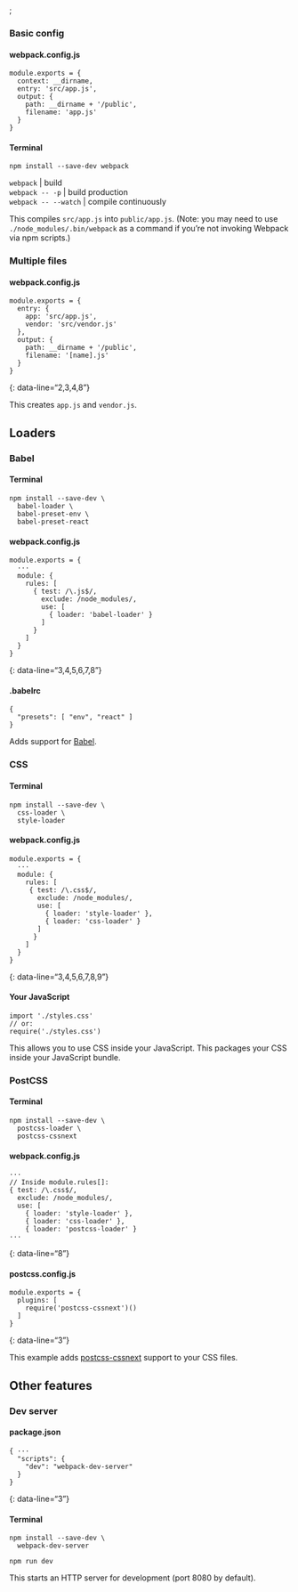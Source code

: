 ;

### Basic config

#### webpack.config.js

    module.exports = {
      context: __dirname,
      entry: 'src/app.js',
      output: {
        path: __dirname + '/public',
        filename: 'app.js'
      }
    }

#### Terminal

    npm install --save-dev webpack

`webpack` | build  
`webpack -- -p` | build production  
`webpack -- --watch` | compile continuously

This compiles `src/app.js` into `public/app.js`. (Note: you may need to use `./node_modules/.bin/webpack` as a command if you’re not invoking Webpack via npm scripts.)

### Multiple files

#### webpack.config.js

    module.exports = {
      entry: {
        app: 'src/app.js',
        vendor: 'src/vendor.js'
      },
      output: {
        path: __dirname + '/public',
        filename: '[name].js'
      }
    }

{: data-line=“2,3,4,8”}

This creates `app.js` and `vendor.js`.

Loaders
-------

### Babel

#### Terminal

    npm install --save-dev \
      babel-loader \
      babel-preset-env \
      babel-preset-react

#### webpack.config.js

    module.exports = {
      ···
      module: {
        rules: [
          { test: /\.js$/,
            exclude: /node_modules/,
            use: [
              { loader: 'babel-loader' }
            ]
          }
        ]
      }
    }

{: data-line=“3,4,5,6,7,8”}

#### .babelrc

    {
      "presets": [ "env", "react" ]
    }

Adds support for [Babel](http://babeljs.io).

### CSS

#### Terminal

    npm install --save-dev \
      css-loader \
      style-loader

#### webpack.config.js

    module.exports = {
      ···
      module: {
        rules: [
         { test: /\.css$/,
           exclude: /node_modules/,
           use: [
             { loader: 'style-loader' },
             { loader: 'css-loader' }
           ]
          }
        ]
      }
    }

{: data-line=“3,4,5,6,7,8,9”}

#### Your JavaScript

    import './styles.css'
    // or:
    require('./styles.css')

This allows you to use CSS inside your JavaScript. This packages your CSS inside your JavaScript bundle.

### PostCSS

#### Terminal

    npm install --save-dev \
      postcss-loader \
      postcss-cssnext

#### webpack.config.js

    ···
    // Inside module.rules[]:
    { test: /\.css$/,
      exclude: /node_modules/,
      use: [
        { loader: 'style-loader' },
        { loader: 'css-loader' },
        { loader: 'postcss-loader' }
    ···

{: data-line=“8”}

#### postcss.config.js

    module.exports = {
      plugins: [
        require('postcss-cssnext')()
      ]
    }

{: data-line=“3”}

This example adds [postcss-cssnext](https://www.npmjs.com/package/postcss-cssnext) support to your CSS files.

Other features
--------------

### Dev server

#### package.json

    { ···
      "scripts": {
        "dev": "webpack-dev-server"
      }
    }

{: data-line=“3”}

#### Terminal

    npm install --save-dev \
      webpack-dev-server

    npm run dev

This starts an HTTP server for development (port 8080 by default).
